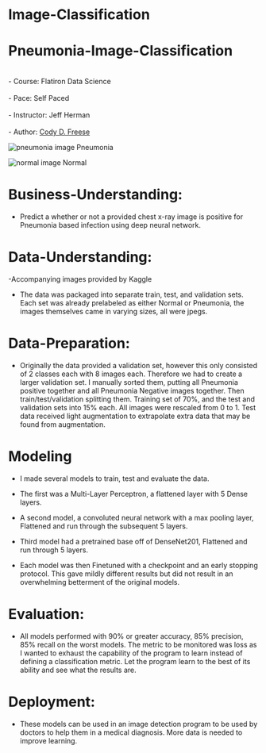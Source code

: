 # Image-Classification

# Pneumonia-Image-Classification
<br>- Course: Flatiron Data Science </br>
<br>- Pace: Self Paced </br>
<br>- Instructor: Jeff Herman </br>
<br>- Author: [Cody D. Freese](mailto:c_freese@ymail.com) </br>

![pneumonia image](https://user-images.githubusercontent.com/63601020/128221821-f2c65ec1-8c6a-4313-9ee0-cbd1125d2b0c.jpeg) 
Pneumonia

![normal image](https://user-images.githubusercontent.com/63601020/128221843-09ddf683-4c58-4eb3-b11a-191e5ee40a93.jpeg)
Normal



# Business-Understanding:
- Predict a whether or not a provided chest x-ray image is positive for Pneumonia based infection using deep neural network.

# Data-Understanding:
-Accompanying images provided by Kaggle
- The data was packaged into separate train, test, and validation sets. Each set was already prelabeled as either Normal or Pneumonia, the images themselves came in varying sizes, all were jpegs.

# Data-Preparation:
- Originally the data provided a validation set, however this only consisted of 2 classes each with 8 images each. Therefore we had to create a larger validation set. I manually sorted them, putting all Pneumonia positive together and all Pneumonia Negative images together. Then train/test/validation splitting them. Training set of 70%, and the test and validation sets into 15% each. All images were rescaled from 0 to 1. Test data received light augmentation to extrapolate extra data that may be found from augmentation.

# Modeling
- I made several models to train, test and evaluate the data. 

- The first was a Multi-Layer Perceptron, a flattened layer with 5 Dense layers. 
- A second model, a convoluted neural network with a max pooling layer, Flattened and run through the subsequent 5 layers.
- Third model had a pretrained base off of DenseNet201, Flattened and run through 5 layers.
- Each model was then Finetuned with a checkpoint and an early stopping protocol. This gave mildly different results but did not result in an overwhelming betterment of the original models.

# Evaluation:
- All models performed with 90% or greater accuracy, 85% precision, 85% recall on the worst models. The metric to be monitored was loss as I wanted to exhaust the capability of the program to learn instead of defining a classification metric. Let the program learn to the best of its ability and see what the results are.

# Deployment:
- These models can be used in an image detection program to be used by doctors to help them in a medical diagnosis. More data is needed to improve learning. 
